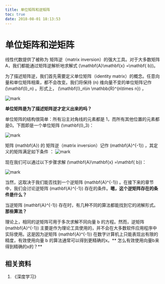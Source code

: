 ```yaml
---
title: 单位矩阵和逆矩阵
toc: true
date: 2018-08-01 18:13:53
---
```

# 单位矩阵和逆矩阵



线性代数提供了被称为 矩阵逆（matrix inversion）的强大工具。对于大多数矩阵 A，我们都能通过矩阵逆解析地求解式 \(\mathbf{A}\mathbf{x} =\mathbf{ b}\)。

为了描述矩阵逆，我们首先需要定义单位矩阵（identity matrix）的概念。任意向量和单位矩阵相乘，都不会改变。我们将保持 \(n\) 维向量不变的单位矩阵记作 \(\mathbf{I}_n\) 。形式上， \(\mathbf{I}_n\in \mathbb{R}^{n\times n}\) ，


![mark](http://images.iterate.site/blog/image/180728/a3l2feA8D0.png?imageslim)

**单位矩阵是为了描述矩阵逆才定义出来的吗？**

单位矩阵的结构很简单：所有沿主对角线的元素都是 1，而所有其他位置的元素都是0。下图即是一个单位矩阵 \(\mathbf{I}_3\)：




![mark](http://images.iterate.site/blog/image/180728/60BLD5LaKB.png?imageslim)

矩阵 \(mathbf{A}\) 的 矩阵逆（matrix inversion）记作 \(mathbf{A}^{-1}\) ，其定义的矩阵满足如下条件 ：
![mark](http://images.iterate.site/blog/image/180728/7K57GKKFdE.png?imageslim)


现在我们可以通过以下步骤求解 \(\mathbf{A}\mathbf{x} =\mathbf{ b}\)：


![mark](http://images.iterate.site/blog/image/180728/2Fd91K72mF.png?imageslim)

当然，这取决于我们能否找到一个逆矩阵 \(mathbf{A}^{-1}\) 。在接下来的章节中，我们会讨论逆矩阵 \(mathbf{A}^{-1}\) 存在的条件。**嗯，这个逆矩阵存在的条件是什么？**

当逆矩阵 \(mathbf{A}^{-1}\) 存在时，有几种不同的算法都能找到它的闭解形式。**那些算法？**

理论上，相同的逆矩阵可用于多次求解不同向量 b 的方程。然而，逆矩阵 \(mathbf{A}^{-1}\) 主要是作为理论工具使用的，并不会在大多数软件应用程序中实际使用。这是因为逆矩阵 \(mathbf{A}^{-1}\) 在数字计算机上只能表现出有限的精度，有效使用向量 b 的算法通常可以得到更精确的x。** 怎么有效使用向量b来得到精确的x的？**



## 相关资料

1. 《深度学习》
